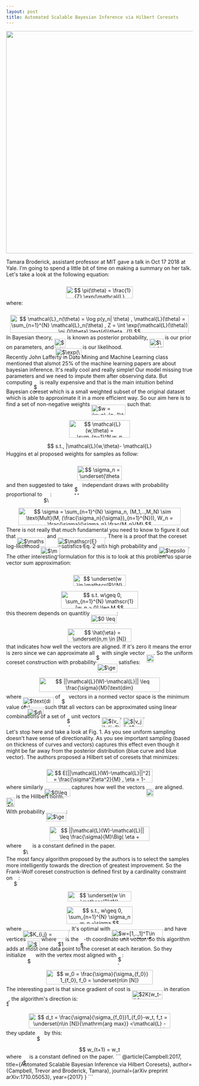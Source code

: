 ```yaml
---
layout: post
title: Automated Scalable Bayesian Inference via Hilbert Coresets
---
```


<center>
<img src="https://rawgit.com/dadashkarimi/dadashkarimi.github.io/master/images/fig-1.png" width=600/>
</center>

Tamara Broderick, assistant professor at MIT gave a talk in Oct 17 2018 at Yale. I'm going to spend a little bit of time on making a summary on her talk. 
Let's take a look at the following equation:

<p align="center"><img alt="$$&#10;\pi(\theta) = \frac{1}{Z} \exp(\mathcal{L}(\theta))\pi_0(\theta)&#10;$$" src="https://rawgit.com/dadashkarimi/dadashkarimi.github.io/master/svgs/91492ab74501760ebda77e5f23254365.svg?invert_in_darkmode" align="middle" width="179.81865pt" height="32.9901pt" style="position:relative;top:10px"/></p>
where:

<p align="center"><img alt="$$&#10;\mathcal{L}_n(\theta) = \log p(y_n| \theta) , \mathcal{L}(\theta) = \sum_{n=1}^{N} \mathcal{L}_n(\theta) , Z = \int \exp(\mathcal{L}(\theta)) \pi_0(\theta) \text{d}\theta , (1)&#10;$$" src="https://rawgit.com/dadashkarimi/dadashkarimi.github.io/master/svgs/3f0b8e49bf693641e0e805ce90c43fa0.svg?invert_in_darkmode" align="middle" width="482.5293pt" height="47.60745pt" style="position:relative;top:10px"/></p>

In Bayesian theory, <img alt="$\pi(\theta)$" src="https://rawgit.com/dadashkarimi/dadashkarimi.github.io/master/svgs/6fa7cd273b9dae03a6c405b96d9c5cbe.svg?invert_in_darkmode" align="middle" width="30.919185pt" height="24.6576pt" style="position:relative;top:10px"/> is known as posterior probability, <img alt="$\pi_0(\theta)$" src="https://rawgit.com/dadashkarimi/dadashkarimi.github.io/master/svgs/8aa9108c2200ae4076470ce9adb904d0.svg?invert_in_darkmode" align="middle" width="37.70382pt" height="24.6576pt" style="position:relative;top:10px"/> is our prior on parameters, and <img alt="$\exp(\mathcal{L}(\theta))$" src="https://rawgit.com/dadashkarimi/dadashkarimi.github.io/master/svgs/b1ea63db5d1b3e764e3cfe8b75e09a10.svg?invert_in_darkmode" align="middle" width="70.19661pt" height="24.6576pt" style="position:relative;top:10px"/> is our likelihood.  
Recently John Lafferty in Data Mining and Machine Learning class mentioned that alsmot 25% of the machine learning papers are about bayesian inference.
It's really cool and really simple! Our model missing true parameters and we need to impute them after observing data. 
But computing <img alt="$Z$" src="https://rawgit.com/dadashkarimi/dadashkarimi.github.io/master/svgs/5b51bd2e6f329245d425b8002d7cf942.svg?invert_in_darkmode" align="middle" width="12.351075pt" height="22.38192pt" style="position:relative;top:10px"/> is really expensive and that is the main intuition behind Bayesian coreset which is a small weighted subset of the original dataset which is able to approximate it in a more efficient way.
So our aim here is to find a set of non-negative weights <img alt="$w = (w_n)_{n=1}^N$" src="https://rawgit.com/dadashkarimi/dadashkarimi.github.io/master/svgs/e4cc989c959ee0093d4efba23ab9afc4.svg?invert_in_darkmode" align="middle" width="92.40033pt" height="27.65697pt" style="position:relative;top:10px"/> such that:

<p align="center"><img alt="$$&#10;\mathcal{L}(w,\theta) = \sum_{n=1}^N w_n \mathcal{L}_n (\theta) &#10;$$" src="https://rawgit.com/dadashkarimi/dadashkarimi.github.io/master/svgs/1414264c7d1e3022e3831a1bb8714902.svg?invert_in_darkmode" align="middle" width="163.20216pt" height="47.60745pt" style="position:relative;top:10px"/></p>
<p align="center"><img alt="$$&#10;s.t., |\mathcal{L}(w,\theta)- \mathcal{L}(\theta)\leq| \epsilon |\mathcal{L}(\theta)|, \forall \theta \in \Theta (2)&#10;$$" src="https://rawgit.com/dadashkarimi/dadashkarimi.github.io/master/svgs/516e5711ba36e26a23b1c9704934e14e.svg?invert_in_darkmode" align="middle" width="291.92625pt" height="16.438356pt" style="position:relative;top:10px"/></p>

Huggins et al proposed weights for samples as follow:

<p align="center"><img alt="$$&#10;\sigma_n = \underset{\theta \in \Theta}{\mathrm{sup}} |\frac{\mathcal{L}_n(\theta)}{\mathcal{L}(\theta)}|&#10;$$" src="https://rawgit.com/dadashkarimi/dadashkarimi.github.io/master/svgs/b887796654304e0f3ec45dca193ab9da.svg?invert_in_darkmode" align="middle" width="120.146235pt" height="38.834895pt" style="position:relative;top:10px"/></p>

and then suggested to take <img alt="$M$" src="https://rawgit.com/dadashkarimi/dadashkarimi.github.io/master/svgs/fb97d38bcc19230b0acd442e17db879c.svg?invert_in_darkmode" align="middle" width="17.73981pt" height="22.46574pt" style="position:relative;top:10px"/> independant draws with probability proportional to <img alt="$\sigma_n$" src="https://rawgit.com/dadashkarimi/dadashkarimi.github.io/master/svgs/28cf960b1f96e750df70968130f6b0db.svg?invert_in_darkmode" align="middle" width="17.519205pt" height="14.15535pt" style="position:relative;top:10px"/>:

<p align="center"><img alt="$$&#10;\sigma = \sum_{n=1}^{N} \sigma_n, (M_1,..,M_N) \sim \text{Mult}(M, (\frac{\sigma_n}{\sigma})_{n=1}^{N})), W_n = \frac{\sigma}{\sigma_n} \frac{M_n}{M}&#10;$$" src="https://rawgit.com/dadashkarimi/dadashkarimi.github.io/master/svgs/2b0964934da890f84af138bedb519cdb.svg?invert_in_darkmode" align="middle" width="437.2269pt" height="47.60745pt" style="position:relative;top:10px"/></p>

There is not really that much fundamental you need to know to figure it out that <img alt="$\mathscr{E}[W_n]=1$" src="https://rawgit.com/dadashkarimi/dadashkarimi.github.io/master/svgs/fcdab563c7e2c08db88ec87357bdf89e.svg?invert_in_darkmode" align="middle" width="76.82466pt" height="24.6576pt" style="position:relative;top:10px"/> and <img alt="$\mathscr{E}[\mathcal{L}(w,\theta) ] = \mathcal{L}(\theta) $" src="https://rawgit.com/dadashkarimi/dadashkarimi.github.io/master/svgs/55f80d456ef09ccdfbafd873084115d6.svg?invert_in_darkmode" align="middle" width="128.242785pt" height="24.6576pt" style="position:relative;top:10px"/>.
There is a proof that the coreset log-likelihood <img alt="$\mathcal{L}(w,\theta) $" src="https://rawgit.com/dadashkarimi/dadashkarimi.github.io/master/svgs/9acd6d22f0da8977311fbbe36e7de4a7.svg?invert_in_darkmode" align="middle" width="51.81363pt" height="24.6576pt" style="position:relative;top:10px"/> satisfies Eq. 2 with high probability and <img alt="$\epsilon^2 = \mathcal{O}(\frac{1}{M})$" src="https://rawgit.com/dadashkarimi/dadashkarimi.github.io/master/svgs/1100b6e726fa96fc9584547b63daea13.svg?invert_in_darkmode" align="middle" width="80.008005pt" height="27.77577pt" style="position:relative;top:10px"/>.
The other interesting formulation for this is to look at this problem as sparse vector sum approximation:

<p align="center"><img alt="$$&#10;\underset{w \in \mathscr{R}^N}{\mathrm{argmin}} ||\mathcal{L}(w) - \mathcal{L} ||^2&#10;$$" src="https://rawgit.com/dadashkarimi/dadashkarimi.github.io/master/svgs/59248ffbbd0cbc63a8413863084a0082.svg?invert_in_darkmode" align="middle" width="142.854855pt" height="29.913675pt" style="position:relative;top:10px"/></p>
<p align="center"><img alt="$$&#10;s.t. w\geq 0, \sum_{n=1}^{N} \mathscr{1} [w_n &gt; 0] \leq M&#10;$$" src="https://rawgit.com/dadashkarimi/dadashkarimi.github.io/master/svgs/ebfeb82a947c4c86d26e7deb6b6daca2.svg?invert_in_darkmode" align="middle" width="207.79935pt" height="47.60745pt" style="position:relative;top:10px"/></p>

this theorem depends on quantitiy <img alt="$0 \leq \hat{\eta}\leq 2$" src="https://rawgit.com/dadashkarimi/dadashkarimi.github.io/master/svgs/11101b9c6f578234aba07fff8256f42b.svg?invert_in_darkmode" align="middle" width="69.025605pt" height="22.83138pt" style="position:relative;top:10px"/>:

<p align="center"><img alt="$$&#10;\hat{\eta} = \underset{n,m \in [N]}{\mathrm{max}} ||\frac{\mathcal{L}_n}{\sigma_n}-\frac{\mathcal{L}_m}{\sigma_m}||&#10;$$" src="https://rawgit.com/dadashkarimi/dadashkarimi.github.io/master/svgs/648108588ff502a28395cd39c10ae317.svg?invert_in_darkmode" align="middle" width="172.6692pt" height="36.600135pt" style="position:relative;top:10px"/></p>
that indicates how well the vectors are aligned. If it's zero it means the error is zero since we can approximate all <img alt="$\mathcal{L}$" src="https://rawgit.com/dadashkarimi/dadashkarimi.github.io/master/svgs/47291815667dfe5994c54805102e144b.svg?invert_in_darkmode" align="middle" width="11.337975pt" height="22.46574pt" style="position:relative;top:10px"/> with single vector  <img alt="$\mathcal{L}_n$" src="https://rawgit.com/dadashkarimi/dadashkarimi.github.io/master/svgs/1818eca8fbb5a307ec0f5436121fd2b2.svg?invert_in_darkmode" align="middle" width="19.46406pt" height="22.46574pt" style="position:relative;top:10px"/>. 
So the uniform coreset construction with probability <img alt="$\geq 1-\delta$" src="https://rawgit.com/dadashkarimi/dadashkarimi.github.io/master/svgs/439d02a63594f85ba6b9263ef6057948.svg?invert_in_darkmode" align="middle" width="53.59002pt" height="22.83138pt" style="position:relative;top:10px"/> satisfies:

<p align="center"><img alt="$$&#10;||\mathcal{L}(W)-\mathcal{L}|| \leq \frac{\sigma}{M}(\text{dim}(\mathcal{L}_n)_{n=1}^N+\hat{\eta}\sqrt{2\log \frac{1}{\delta}})&#10;$$" src="https://rawgit.com/dadashkarimi/dadashkarimi.github.io/master/svgs/51de9d63236bc70122f825efcff70b0a.svg?invert_in_darkmode" align="middle" width="326.45085pt" height="39.45249pt" style="position:relative;top:10px"/></p>

where <img alt="$\text{dim}(u_n)_{n=1}^N$" src="https://rawgit.com/dadashkarimi/dadashkarimi.github.io/master/svgs/68592ae4d05130e4fc75690abb2a82e7.svg?invert_in_darkmode" align="middle" width="83.310975pt" height="27.65697pt" style="position:relative;top:10px"/> of <img alt="$N$" src="https://rawgit.com/dadashkarimi/dadashkarimi.github.io/master/svgs/f9c4988898e7f532b9f826a75014ed3c.svg?invert_in_darkmode" align="middle" width="14.94405pt" height="22.38192pt" style="position:relative;top:10px"/> vectors in a normed vector space is the minimum value of <img alt="$d\in N$" src="https://rawgit.com/dadashkarimi/dadashkarimi.github.io/master/svgs/d4f3107d7bd94831a02b4d84d883972d.svg?invert_in_darkmode" align="middle" width="43.64712pt" height="22.83138pt" style="position:relative;top:10px"/> such that all vectors can be approximated using linear combinations of a set of <img alt="$d$" src="https://rawgit.com/dadashkarimi/dadashkarimi.github.io/master/svgs/2103f85b8b1477f430fc407cad462224.svg?invert_in_darkmode" align="middle" width="8.556075pt" height="22.83138pt" style="position:relative;top:10px"/> unit vectors <img alt="$(v_j)_{j=1}^N$" src="https://rawgit.com/dadashkarimi/dadashkarimi.github.io/master/svgs/aeb96d324f25e322cf5ff8421d01f4fb.svg?invert_in_darkmode" align="middle" width="50.428455pt" height="27.65697pt" style="position:relative;top:10px"/>, <img alt="$|v_j|=1$" src="https://rawgit.com/dadashkarimi/dadashkarimi.github.io/master/svgs/ac1625745434a3a019e26e2c8e6b5a34.svg?invert_in_darkmode" align="middle" width="54.16389pt" height="24.6576pt" style="position:relative;top:10px"/>.

Let's stop here and take a look at Fig. 1. As you see uniform sampling doesn't have sense of directionality. As you see important sampling (based on thickness of curves and vectors) captures this effect even though it might be far away from the posterior distribution (blue curve and blue vector).
The authors proposed a Hilbert set of coresets that minimizes:
<p align="center"><img alt="$$&#10;E[||\mathcal{L}(W)-\mathcal{L}||^2] = \frac{\sigma^2\eta^2}{M} , \eta = 1- \frac{||\mathcal{L}||^2}{\sigma^2}&#10;$$" src="https://rawgit.com/dadashkarimi/dadashkarimi.github.io/master/svgs/8463ff1a57d54b89ac2e83d83d5ee6cd.svg?invert_in_darkmode" align="middle" width="285.7965pt" height="35.777445pt" style="position:relative;top:10px"/></p>
where similarly <img alt="$0\leq \eta\leq1$" src="https://rawgit.com/dadashkarimi/dadashkarimi.github.io/master/svgs/b6831d4e89460a5073e7e64846da9748.svg?invert_in_darkmode" align="middle" width="69.025605pt" height="21.18732pt" style="position:relative;top:10px"/> captures how well the vectors <img alt="$\mathcal{L}_n$" src="https://rawgit.com/dadashkarimi/dadashkarimi.github.io/master/svgs/1818eca8fbb5a307ec0f5436121fd2b2.svg?invert_in_darkmode" align="middle" width="19.46406pt" height="22.46574pt" style="position:relative;top:10px"/> are aligned. <img alt="$||.||$" src="https://rawgit.com/dadashkarimi/dadashkarimi.github.io/master/svgs/99494d950ab3b8f462d6f3f6e3519e5f.svg?invert_in_darkmode" align="middle" width="22.831215pt" height="24.6576pt" style="position:relative;top:10px"/> is the Hillbert norm.

With probability <img alt="$\geq 1-\delta$" src="https://rawgit.com/dadashkarimi/dadashkarimi.github.io/master/svgs/439d02a63594f85ba6b9263ef6057948.svg?invert_in_darkmode" align="middle" width="53.59002pt" height="22.83138pt" style="position:relative;top:10px"/>:
<p align="center"><img alt="$$&#10;||\mathcal{L}(W)-\mathcal{L}|| \leq \frac{\sigma}{M}\Big( \eta + \eta_M\sqrt{2\log \frac{1}{\delta}} \Big)&#10;$$" src="https://rawgit.com/dadashkarimi/dadashkarimi.github.io/master/svgs/cd90481f69ce1f1dd55dbb606ac69bc9.svg?invert_in_darkmode" align="middle" width="269.99445pt" height="39.45249pt" style="position:relative;top:10px"/></p>
where <img alt="$\eta_M$" src="https://rawgit.com/dadashkarimi/dadashkarimi.github.io/master/svgs/30c082a2a14c1eb21b57d77cd0caf723.svg?invert_in_darkmode" align="middle" width="21.931635pt" height="14.15535pt" style="position:relative;top:10px"/> is a constant defined in the paper. 

The most fancy algorithm proposed by the authors is to select the samples more intelligently towards the direction of greatest improvement. So the Frank-Wolf coreset construction is defined first by a cardinality constraint on <img alt="$w$" src="https://rawgit.com/dadashkarimi/dadashkarimi.github.io/master/svgs/31fae8b8b78ebe01cbfbe2fe53832624.svg?invert_in_darkmode" align="middle" width="12.21099pt" height="14.15535pt" style="position:relative;top:10px"/>:

<p align="center"><img alt="$$&#10;\underset{w \in \mathscr{R}^N}{\mathrm{min}} (w-1)^T K(w-1)&#10;$$" src="https://rawgit.com/dadashkarimi/dadashkarimi.github.io/master/svgs/44af8eee94cf067021314782aa9c889a.svg?invert_in_darkmode" align="middle" width="171.30465pt" height="27.16494pt" style="position:relative;top:10px"/></p>
<p align="center"><img alt="$$&#10;s.t., w\geq 0, \sum_{n=1}^{N} \sigma_n w_n =\sigma&#10;$$" src="https://rawgit.com/dadashkarimi/dadashkarimi.github.io/master/svgs/f7f9245b91615ab70248477521fcea9e.svg?invert_in_darkmode" align="middle" width="178.20165pt" height="47.60745pt" style="position:relative;top:10px"/></p>
where <img alt="$K_{i,j} = &lt;\mathcal{L}_i,\mathcal{L}_j&gt;$" src="https://rawgit.com/dadashkarimi/dadashkarimi.github.io/master/svgs/31ea30a047ee5a8eb6d0257568b8bb60.svg?invert_in_darkmode" align="middle" width="123.878205pt" height="22.46574pt" style="position:relative;top:10px"/>. It's optimal with <img alt="$w=[1,..,1]^T\in \mathscr{R}^N$" src="https://rawgit.com/dadashkarimi/dadashkarimi.github.io/master/svgs/4b5b92c0265e5d39daa40ef74a7c8ace.svg?invert_in_darkmode" align="middle" width="138.14493pt" height="27.65697pt" style="position:relative;top:10px"/> and have vertices <img alt="$\frac{\sigma}{\sigma_n}1_n$" src="https://rawgit.com/dadashkarimi/dadashkarimi.github.io/master/svgs/da3d97677864de1c68e094072a3d2e69.svg?invert_in_darkmode" align="middle" width="33.996765pt" height="22.85349pt" style="position:relative;top:10px"/> where <img alt="$1_n$" src="https://rawgit.com/dadashkarimi/dadashkarimi.github.io/master/svgs/d711aabe1ffe4eb1668aa065cf89a496.svg?invert_in_darkmode" align="middle" width="16.34523pt" height="21.18732pt" style="position:relative;top:10px"/> is the <img alt="$n$" src="https://rawgit.com/dadashkarimi/dadashkarimi.github.io/master/svgs/55a049b8f161ae7cfeb0197d75aff967.svg?invert_in_darkmode" align="middle" width="9.83004pt" height="14.10255pt" style="position:relative;top:10px"/>-th coordinate unit vector. 
So this algorithm adds at most one data point to the coreset at each iteration. So they initialize <img alt="$w_0$" src="https://rawgit.com/dadashkarimi/dadashkarimi.github.io/master/svgs/08a0aa2c6ce40306bad8bab7f60a9523.svg?invert_in_darkmode" align="middle" width="18.321105pt" height="14.15535pt" style="position:relative;top:10px"/> with the vertex most aligned with <img alt="$\mathcal{L}$" src="https://rawgit.com/dadashkarimi/dadashkarimi.github.io/master/svgs/47291815667dfe5994c54805102e144b.svg?invert_in_darkmode" align="middle" width="11.337975pt" height="22.46574pt" style="position:relative;top:10px"/>:

<p align="center"><img alt="$$&#10;w_0 = \frac{\sigma}{\sigma_{f_0}} 1_{f_0}, f_0 = \underset{n\in [N]}{\mathrm{arg max}}  &lt;\mathcal{L},\frac{1}{\sigma_n}\mathcal{L}_n&gt;&#10;$$" src="https://rawgit.com/dadashkarimi/dadashkarimi.github.io/master/svgs/2f6ddd86537173943332a25e000090b8.svg?invert_in_darkmode" align="middle" width="288.51405pt" height="39.15714pt" style="position:relative;top:10px"/></p>

The interesting part is that since gradient of cost is <img alt="$2K(w_t-1)$" src="https://rawgit.com/dadashkarimi/dadashkarimi.github.io/master/svgs/c89060f2f2b1253a87e93a494c6fa952.svg?invert_in_darkmode" align="middle" width="82.0083pt" height="24.6576pt" style="position:relative;top:10px"/> in iteration <img alt="$t$" src="https://rawgit.com/dadashkarimi/dadashkarimi.github.io/master/svgs/4f4f4e395762a3af4575de74c019ebb5.svg?invert_in_darkmode" align="middle" width="5.9361555pt" height="20.22207pt" style="position:relative;top:10px"/>, the algorithm's direction is:

<p align="center"><img alt="$$&#10;d_t = \frac{\sigma}{\sigma_{f_0}}1_{f_0}-w_t,  f_t = \underset{n\in [N]}{\mathrm{arg max}}  &lt;\mathcal{L} - \mathcal{L}(w_t),\frac{1}{\sigma_n}\mathcal{L}_n&gt;&#10;$$" src="https://rawgit.com/dadashkarimi/dadashkarimi.github.io/master/svgs/e8e653a9a15f35d3e3cd4590b8fa2a58.svg?invert_in_darkmode" align="middle" width="381.546pt" height="39.15714pt" style="position:relative;top:10px"/></p>

they update <img alt="$w_t$" src="https://rawgit.com/dadashkarimi/dadashkarimi.github.io/master/svgs/dde30cc90adc3d7de889d34c65ca6f25.svg?invert_in_darkmode" align="middle" width="16.7343pt" height="14.15535pt" style="position:relative;top:10px"/> by this:
<p align="center"><img alt="$$&#10;w_{t+1} = w_t + \gamma_t d_t&#10;$$" src="https://rawgit.com/dadashkarimi/dadashkarimi.github.io/master/svgs/7d1a3592ad9f1ff98d777261455284b3.svg?invert_in_darkmode" align="middle" width="121.5852pt" height="15.2511315pt" style="position:relative;top:10px"/></p>
where <img alt="$\gamma_t$" src="https://rawgit.com/dadashkarimi/dadashkarimi.github.io/master/svgs/69304177ce432541b67b103783dfade3.svg?invert_in_darkmode" align="middle" width="13.47654pt" height="14.15535pt" style="position:relative;top:10px"/> is a constant defined on the paper. 
```
@article{Campbell:2017,
  title={Automated Scalable Bayesian Inference via Hilbert Coresets},
  author={Campbell, Trevor and Broderick, Tamara},
  journal={arXiv preprint arXiv:1710.05053},
  year={2017}
}
```
